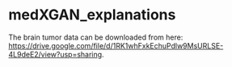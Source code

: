 # medXGAN_explanations

The brain tumor data can be downloaded from here: https://drive.google.com/file/d/1RK1whFxkEchuPdlw9MsURLSE-4L9deE2/view?usp=sharing. 


